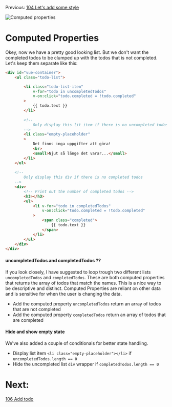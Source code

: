 Previous: [104 Let's add some style](./104-style.md)

![Computed properties](http://mktcdn.uberflip.com/get-to-work.gif)
# Computed Properties
Okey, now we have a pretty good looking list. But we don't want the completed todos to be clumped up with the todos that is not completed.
Let's keep them separate like this:

```html
<div id="vue-container">
    <ul class="todo-list">

        <li class="todo-list-item"
            v-for="todo in uncompletedTodos"
            v-on:click="todo.completed = !todo.completed"
        >
            {{ todo.text }}
        </li>
    
        <!--
            Only display this lit item if there is no uncompleted todos
        -->
        <li class="empty-placeholder"
        >
            Det finns inga uppgifter att göra!
            <br>
            <small>Njut så länge det varar...</small>
        </li>
    </ul>
    
    <!-- 
        Only display this div if there is no completed todos
    -->
    <div>
        <!-- Print out the number of completed todos -->
        <h3></h3>
        <ul>
            <li v-for="todo in completedTodos"
                v-on:click="todo.completed = !todo.completed"
            >
                <span class="completed">
                    {{ todo.text }}
                </span>
            </li>
        </ul>
    </div>
</div>
```

#### uncompletedTodos and completedTodos ??
If you look closely, I have suggested to loop trough two different lists `uncompletedTodos` and `completedTodos`. These are both computed properties that returns the array of todos that match the names. This is a nice way to be descriptive and distinct. Computed Properties are reliant on other data and is sensitive for when the user is changing the data.

- Add the computed property `uncompletedTodos` return an array of todos that are not completed
- Add the computed property `completedTodos` return an array of todos that are completed

#### Hide and show empty state
We've also added a couple of conditionals for better state handling.

- Display list item `<li class="empty-placeholder"></li>` if `uncompletedTodos.length == 0`
- Hide the uncompleted list `div` wrapper if `completedTodos.length == 0`

# Next:
[106 Add todo](./106-add-todo.md)

